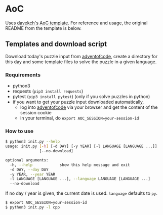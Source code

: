 # AoC

Uses [davekch's](https://github.com/davekch) [AoC template](https://github.com/davekch/aoc). For reference and usage, the original README from the template is below.

## Templates and download script

Download today's puzzle input from [adventofcode](https://adventofcode.com), create a directory for this day and some template files to solve the puzzle in a given language.

### Requirements

- python3
- requests (`pip3 install requests`)
- pytest (`pip3 install pytest`) (only if you solve puzzles in python)
- if you want to get your puzzle input downloaded automatically,
  - log into [adventofcode](https://adventofcode.com) via your browser and get the content of the session cookie
  - in your terminal, do `export AOC_SESSION=your-session-id`

### How to use

```bash
$ python3 init.py --help
usage: init.py [-h] [-d DAY] [-y YEAR] [-l LANGUAGE [LANGUAGE ...]]
               [--no-download]

optional arguments:
  -h, --help            show this help message and exit
  -d DAY, --day DAY
  -y YEAR, --year YEAR
  -l LANGUAGE [LANGUAGE ...], --language LANGUAGE [LANGUAGE ...]
  --no-download
```

If no day / year is given, the current date is used. `language` defaults to `py`.

```bash
$ export AOC_SESSION=your-session-id
$ python3 init.py -l cpp
```
